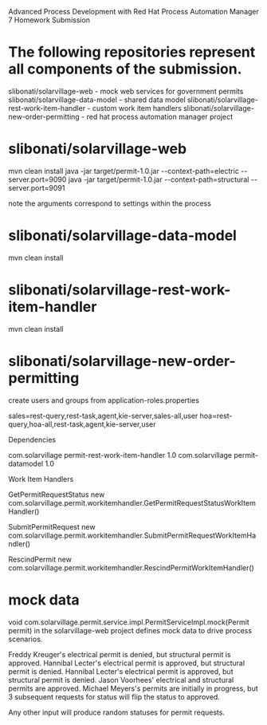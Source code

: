 Advanced Process Development with Red Hat Process Automation Manager 7 Homework Submission 

# The following repositories represent all components of the submission.

slibonati/solarvillage-web - mock web services for government permits 
slibonati/solarvillage-data-model - shared data model
slibonati/solarvillage-rest-work-item-handler - custom work item handlers
slibonati/solarvillage-new-order-permitting - red hat process automation manager project

# slibonati/solarvillage-web
mvn clean install
java -jar target/permit-1.0.jar --context-path=electric --server.port=9090
java -jar target/permit-1.0.jar --context-path=structural --server.port=9091

note the arguments correspond to settings within the process

# slibonati/solarvillage-data-model
mvn clean install

# slibonati/solarvillage-rest-work-item-handler
mvn clean install

# slibonati/solarvillage-new-order-permitting

create users and groups 
from application-roles.properties

sales=rest-query,rest-task,agent,kie-server,sales-all,user
hoa=rest-query,hoa-all,rest-task,agent,kie-server,user

Dependencies	

com.solarvillage	permit-rest-work-item-handler	1.0	
com.solarvillage	permit-datamodel	1.0	

Work Item Handlers

GetPermitRequestStatus	new com.solarvillage.permit.workitemhandler.GetPermitRequestStatusWorkItemHandler()	

SubmitPermitRequest	new com.solarvillage.permit.workitemhandler.SubmitPermitRequestWorkItemHandler()	

RescindPermit	new com.solarvillage.permit.workitemhandler.RescindPermitWorkItemHandler()

# mock data 
void com.solarvillage.permit.service.impl.PermitServiceImpl.mock(Permit permit)
in the solarvillage-web project defines mock data to drive process scenarios.

Freddy Kreuger's electrical permit is denied, but structural permit is approved.
Hannibal Lecter's electrical permit is approved, but structural permit is denied.
Hannibal Lecter's electrical permit is approved, but structural permit is denied.
Jason Voorhees' electrical and structural permits are approved.
Michael Meyers's permits are initially in progress, but 3 subsequent requests for status will flip the status to approved. 

Any other input will produce random statuses for permit requests.



